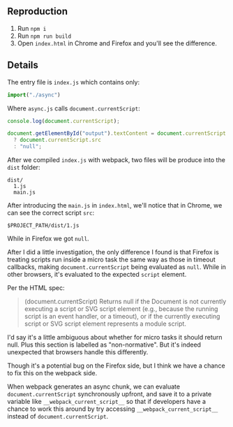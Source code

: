 ## Reproduction

1. Run `npm i`
2. Run `npm run build`
3. Open `index.html` in Chrome and Firefox and you'll see the difference.

## Details

The entry file is `index.js` which contains only:

```js
import("./async")
```

Where `async.js` calls `document.currentScript`:

```js
console.log(document.currentScript);

document.getElementById("output").textContent = document.currentScript
  ? document.currentScript.src
  : "null";
```

After we compiled `index.js` with webpack, two files will be produce into the `dist` folder:

```
dist/
  1.js
  main.js
```

After introducing the `main.js` in `index.html`, we'll notice that in Chrome, we can see the correct script `src`:

```
$PROJECT_PATH/dist/1.js
```

While in Firefox we got `null`.

After I did a little investigation, the only difference I found is that Firefox is treating scripts run inside a micro task the same way as those in timeout callbacks, making `document.currentScript` being evaluated as `null`. While in other browsers, it's evaluated to the expected `script` element.

Per the HTML spec:

> (document.currentScript) Returns null if the Document is not currently executing a script or SVG script element (e.g., because the running script is an event handler, or a timeout), or if the currently executing script or SVG script element represents a module script.

I'd say it's a little ambiguous about whether for micro tasks it should return null. Plus this section is labelled as "non-normative". But it's indeed unexpected that browsers handle this differently.

Though it's a potential bug on the Firefox side, but I think we have a chance to fix this on the webpack side.

When webpack generates an async chunk, we can evaluate `document.currentScript` synchronously upfront, and save it to a private variable like `__webpack_current_script__` so that if developers have a chance to work this around by try accessing `__webpack_current_script__` instead of `document.currentScript`.